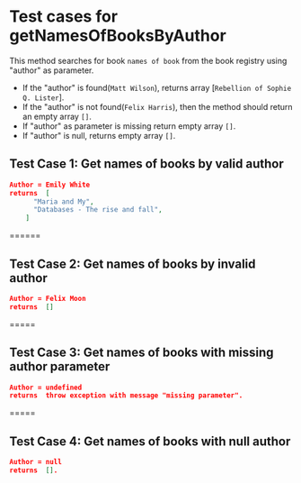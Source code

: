 # Test cases for getNamesOfBooksByAuthor

This method searches for book `names of book` from the book registry using "author" as parameter. 

- If the "author" is found(`Matt Wilson`), returns array [`Rebellion of Sophie Q. Lister`].
- If the "author" is not found(`Felix Harris`), then the method should return an empty array `[]`.
- If "author" as parameter is missing return empty array `[]`. 
- If "author" is null, returns empty array `[]`.

## Test Case 1: Get names of books by valid author
```json
Author = Emily White
returns  [
      "Maria and My",
      "Databases - The rise and fall",
    ]
```
======

## Test Case 2: Get names of books by invalid author
```json
Author = Felix Moon
returns  []
```
=====

## Test Case 3: Get names of books with missing author parameter
```json
Author = undefined
returns  throw exception with message "missing parameter".
```
=====

## Test Case 4: Get names of books with null author
```json
Author = null
returns  [].
```

